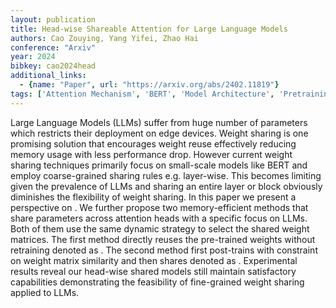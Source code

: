 ```yaml
---
layout: publication
title: Head-wise Shareable Attention for Large Language Models
authors: Cao Zouying, Yang Yifei, Zhao Hai
conference: "Arxiv"
year: 2024
bibkey: cao2024head
additional_links:
  - {name: "Paper", url: "https://arxiv.org/abs/2402.11819"}
tags: ['Attention Mechanism', 'BERT', 'Model Architecture', 'Pretraining Methods', 'RAG', 'Training Techniques']
---
```

Large Language Models (LLMs) suffer from huge number of parameters which restricts their deployment on edge devices. Weight sharing is one promising solution that encourages weight reuse effectively reducing memory usage with less performance drop. However current weight sharing techniques primarily focus on small-scale models like BERT and employ coarse-grained sharing rules e.g. layer-wise. This becomes limiting given the prevalence of LLMs and sharing an entire layer or block obviously diminishes the flexibility of weight sharing. In this paper we present a perspective on . We further propose two memory-efficient methods that share parameters across attention heads with a specific focus on LLMs. Both of them use the same dynamic strategy to select the shared weight matrices. The first method directly reuses the pre-trained weights without retraining denoted as . The second method first post-trains with constraint on weight matrix similarity and then shares denoted as . Experimental results reveal our head-wise shared models still maintain satisfactory capabilities demonstrating the feasibility of fine-grained weight sharing applied to LLMs.
